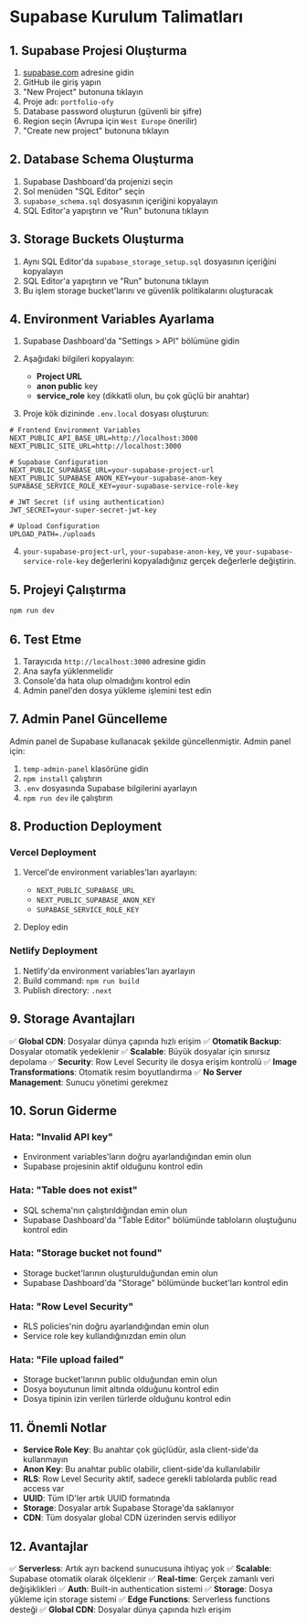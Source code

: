 # Supabase Kurulum Talimatları

## 1. Supabase Projesi Oluşturma

1. [supabase.com](https://supabase.com) adresine gidin
2. GitHub ile giriş yapın
3. "New Project" butonuna tıklayın
4. Proje adı: `portfolio-ofy`
5. Database password oluşturun (güvenli bir şifre)
6. Region seçin (Avrupa için `West Europe` önerilir)
7. "Create new project" butonuna tıklayın

## 2. Database Schema Oluşturma

1. Supabase Dashboard'da projenizi seçin
2. Sol menüden "SQL Editor" seçin
3. `supabase_schema.sql` dosyasının içeriğini kopyalayın
4. SQL Editor'a yapıştırın ve "Run" butonuna tıklayın

## 3. Storage Buckets Oluşturma

1. Aynı SQL Editor'da `supabase_storage_setup.sql` dosyasının içeriğini kopyalayın
2. SQL Editor'a yapıştırın ve "Run" butonuna tıklayın
3. Bu işlem storage bucket'larını ve güvenlik politikalarını oluşturacak

## 4. Environment Variables Ayarlama

1. Supabase Dashboard'da "Settings > API" bölümüne gidin
2. Aşağıdaki bilgileri kopyalayın:
   - **Project URL**
   - **anon public** key
   - **service_role** key (dikkatli olun, bu çok güçlü bir anahtar)

3. Proje kök dizininde `.env.local` dosyası oluşturun:

```env
# Frontend Environment Variables
NEXT_PUBLIC_API_BASE_URL=http://localhost:3000
NEXT_PUBLIC_SITE_URL=http://localhost:3000

# Supabase Configuration
NEXT_PUBLIC_SUPABASE_URL=your-supabase-project-url
NEXT_PUBLIC_SUPABASE_ANON_KEY=your-supabase-anon-key
SUPABASE_SERVICE_ROLE_KEY=your-supabase-service-role-key

# JWT Secret (if using authentication)
JWT_SECRET=your-super-secret-jwt-key

# Upload Configuration
UPLOAD_PATH=./uploads
```

4. `your-supabase-project-url`, `your-supabase-anon-key`, ve `your-supabase-service-role-key` değerlerini kopyaladığınız gerçek değerlerle değiştirin.

## 5. Projeyi Çalıştırma

```bash
npm run dev
```

## 6. Test Etme

1. Tarayıcıda `http://localhost:3000` adresine gidin
2. Ana sayfa yüklenmelidir
3. Console'da hata olup olmadığını kontrol edin
4. Admin panel'den dosya yükleme işlemini test edin

## 7. Admin Panel Güncelleme

Admin panel de Supabase kullanacak şekilde güncellenmiştir. Admin panel için:

1. `temp-admin-panel` klasörüne gidin
2. `npm install` çalıştırın
3. `.env` dosyasında Supabase bilgilerini ayarlayın
4. `npm run dev` ile çalıştırın

## 8. Production Deployment

### Vercel Deployment

1. Vercel'de environment variables'ları ayarlayın:
   - `NEXT_PUBLIC_SUPABASE_URL`
   - `NEXT_PUBLIC_SUPABASE_ANON_KEY`
   - `SUPABASE_SERVICE_ROLE_KEY`

2. Deploy edin

### Netlify Deployment

1. Netlify'da environment variables'ları ayarlayın
2. Build command: `npm run build`
3. Publish directory: `.next`

## 9. Storage Avantajları

✅ **Global CDN**: Dosyalar dünya çapında hızlı erişim
✅ **Otomatik Backup**: Dosyalar otomatik yedeklenir
✅ **Scalable**: Büyük dosyalar için sınırsız depolama
✅ **Security**: Row Level Security ile dosya erişim kontrolü
✅ **Image Transformations**: Otomatik resim boyutlandırma
✅ **No Server Management**: Sunucu yönetimi gerekmez

## 10. Sorun Giderme

### Hata: "Invalid API key"
- Environment variables'ların doğru ayarlandığından emin olun
- Supabase projesinin aktif olduğunu kontrol edin

### Hata: "Table does not exist"
- SQL schema'nın çalıştırıldığından emin olun
- Supabase Dashboard'da "Table Editor" bölümünde tabloların oluştuğunu kontrol edin

### Hata: "Storage bucket not found"
- Storage bucket'larının oluşturulduğundan emin olun
- Supabase Dashboard'da "Storage" bölümünde bucket'ları kontrol edin

### Hata: "Row Level Security"
- RLS policies'nin doğru ayarlandığından emin olun
- Service role key kullandığınızdan emin olun

### Hata: "File upload failed"
- Storage bucket'larının public olduğundan emin olun
- Dosya boyutunun limit altında olduğunu kontrol edin
- Dosya tipinin izin verilen türlerde olduğunu kontrol edin

## 11. Önemli Notlar

- **Service Role Key**: Bu anahtar çok güçlüdür, asla client-side'da kullanmayın
- **Anon Key**: Bu anahtar public olabilir, client-side'da kullanılabilir
- **RLS**: Row Level Security aktif, sadece gerekli tablolarda public read access var
- **UUID**: Tüm ID'ler artık UUID formatında
- **Storage**: Dosyalar artık Supabase Storage'da saklanıyor
- **CDN**: Tüm dosyalar global CDN üzerinden servis ediliyor

## 12. Avantajlar

✅ **Serverless**: Artık ayrı backend sunucusuna ihtiyaç yok
✅ **Scalable**: Supabase otomatik olarak ölçeklenir
✅ **Real-time**: Gerçek zamanlı veri değişiklikleri
✅ **Auth**: Built-in authentication sistemi
✅ **Storage**: Dosya yükleme için storage sistemi
✅ **Edge Functions**: Serverless functions desteği
✅ **Global CDN**: Dosyalar dünya çapında hızlı erişim

